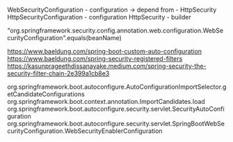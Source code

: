 ###

WebSecurityConfiguration - configuration 
    -> depend from - HttpSecurity   
HttpSecurityConfiguration - configuration
HttpSecurity - builder

"org.springframework.security.config.annotation.web.configuration.WebSecurityConfiguration".equals(beanName)

https://www.baeldung.com/spring-boot-custom-auto-configuration
https://www.baeldung.com/spring-security-registered-filters
https://kasunprageethdissanayake.medium.com/spring-security-the-security-filter-chain-2e399a1cb8e3

org.springframework.boot.autoconfigure.AutoConfigurationImportSelector.getCandidateConfigurations
org.springframework.boot.context.annotation.ImportCandidates.load
org.springframework.boot.autoconfigure.security.servlet.SecurityAutoConfiguration
org.springframework.boot.autoconfigure.security.servlet.SpringBootWebSecurityConfiguration.WebSecurityEnablerConfiguration